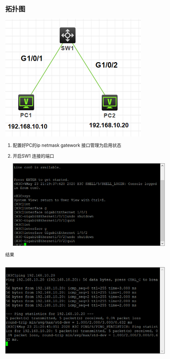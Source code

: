 ## 拓扑图

![image-20200523211755625](img/image-20200523211755625.png)

1.  配置好PC的ip netmask gatework   接口管理为启用状态

2.  开启SW1 连接的端口

    ![image-20200523212034683](img/image-20200523212034683.png)



结果

​	![image-20200523212102722](img/image-20200523212102722.png)